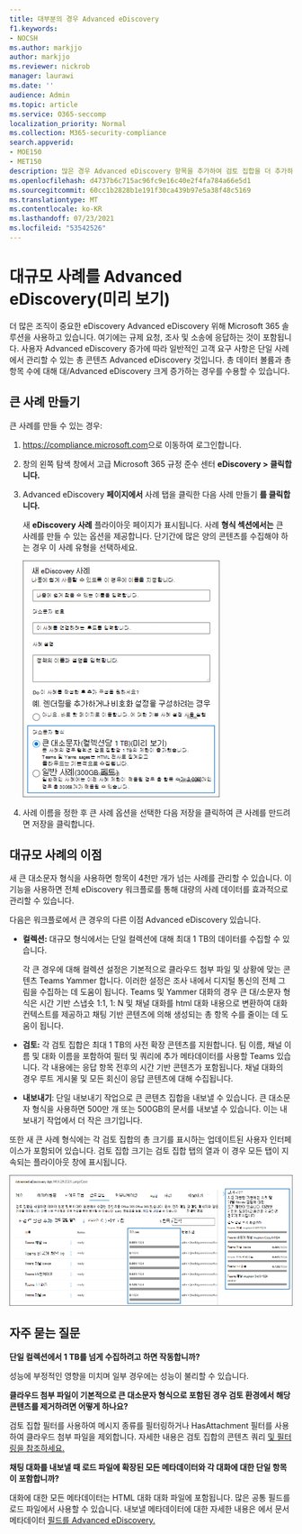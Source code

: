 ```yaml
---
title: 대부분의 경우 Advanced eDiscovery
f1.keywords:
- NOCSH
ms.author: markjjo
author: markjjo
ms.reviewer: nickrob
manager: laurawi
ms.date: ''
audience: Admin
ms.topic: article
ms.service: O365-seccomp
localization_priority: Normal
ms.collection: M365-security-compliance
search.appverid:
- MOE150
- MET150
description: 많은 경우 Advanced eDiscovery 항목을 추가하여 검토 집합을 더 추가하고 다른 증가된 제한을 활용할 수 있습니다.
ms.openlocfilehash: d4737b6c715ac96fc9e16c40e2f4fa784a66e5d1
ms.sourcegitcommit: 60cc1b2828b1e191f30ca439b97e5a38f48c5169
ms.translationtype: MT
ms.contentlocale: ko-KR
ms.lasthandoff: 07/23/2021
ms.locfileid: "53542526"
---
```

# <a name="use-large-cases-in-advanced-ediscovery-preview"></a>대규모 사례를 Advanced eDiscovery(미리 보기)

더 많은 조직이 중요한 eDiscovery Advanced eDiscovery 위해 Microsoft 365 솔루션을 사용하고 있습니다. 여기에는 규제 요청, 조사 및 소송에 응답하는 것이 포함됩니다. 사용자 Advanced eDiscovery 증가에 따라 일반적인 고객 요구 사항은 단일 사례에서 관리할 수 있는 총 콘텐츠 Advanced eDiscovery 것입니다. 총 데이터 볼륨과 총 항목 수에 대해 대/Advanced eDiscovery 크게 증가하는 경우를 수용할 수 있습니다.  

## <a name="create-a-large-case"></a>큰 사례 만들기

큰 사례를 만들 수 있는 경우:

1. <https://compliance.microsoft.com>으로 이동하여 로그인합니다.

2. 창의 왼쪽 탐색 창에서 고급 Microsoft 365 규정 준수 센터 **eDiscovery > 클릭합니다.**

3. Advanced eDiscovery **페이지에서** 사례 탭을 클릭한 다음 사례 만들기 **를 클릭합니다.** 

   새 **eDiscovery 사례** 플라이아웃 페이지가 표시됩니다. 사례 **형식 섹션에서는** 큰 사례를 만들 수 있는 옵션을 제공합니다. 단기간에 많은 양의 콘텐츠를 수집해야 하는 경우 이 사례 유형을 선택하세요.

   ![새 eDiscovery 사례 페이지의 큰 사례 옵션](..\media\AeDLargeCases1.png)

4. 사례 이름을 정한 후  큰 사례 옵션을 선택한  다음 저장을 클릭하여 큰 사례를 만드려면 저장을 클릭합니다.

## <a name="benefits-of-large-cases"></a>대규모 사례의 이점

새 큰 대소문자 형식을 사용하면 항목이 4천만 개가 넘는 사례를 관리할 수 있습니다. 이 기능을 사용하면 전체 eDiscovery 워크플로를 통해 대량의 사례 데이터를 효과적으로 관리할 수 있습니다.

다음은 워크플로에서 큰 경우의 다른 이점 Advanced eDiscovery 있습니다.

- **컬렉션:** 대규모 형식에서는 단일 컬렉션에 대해 최대 1 TB의 데이터를 수집할 수 있습니다. 

   각 큰 경우에 대해 컬렉션 설정은 기본적으로 클라우드 첨부 파일 및 상황에 맞는 콘텐츠 Teams Yammer 합니다. 이러한 설정은 조사 내에서 디지털 통신의 전체 그림을 수집하는 데 도움이 됩니다. Teams 및 Yammer 대화의 경우 큰 대/소문자 형식은 시간 기반 스냅숏 1:1, 1: N 및 채널 대화를 html 대화 내용으로 변환하여 대화 컨텍스트를 제공하고 채팅 기반 콘텐츠에 의해 생성되는 총 항목 수를 줄이는 데 도움이 됩니다.  

- **검토:** 각 검토 집합은 최대 1 TB의 사전 확장 콘텐츠를 지원합니다. 팀 이름, 채널 이름 및 대화 이름을 포함하여 필터 및 쿼리에 추가 메타데이터를 사용할 Teams 있습니다. 각 내용에는 응답 항목 전후의 시간 기반 콘텐츠가 포함됩니다. 채널 대화의 경우 루트 게시물 및 모든 회신이 응답 콘텐츠에 대해 수집됩니다.  

- **내보내기**: 단일 내보내기 작업으로 큰 콘텐츠 집합을 내보낼 수 있습니다. 큰 대소문자 형식을 사용하면 500만 개 또는 500GB의 문서를 내보낼 수 있습니다. 이는 내보내기 작업에서 더 작은 크기입니다.

또한 새 큰 사례 형식에는 각 검토 집합의 총 크기를 표시하는 업데이트된 사용자 인터페이스가 포함되어 있습니다. 검토 집합 크기는 검토 집합  탭의 열과 이 경우 모든 탭이 지속되는 플라이아웃 창에 표시됩니다.

![사용자 인터페이스의 대규모 Advanced eDiscovery 통계](..\media\LargeCaseUI.png)

## <a name="frequently-asked-questions"></a>자주 묻는 질문

**단일 컬렉션에서 1 TB를 넘게 수집하려고 하면 작동합니까?**

성능에 부정적인 영향을 미치며 일부 경우에는 성능이 불리할 수 있습니다.

**클라우드 첨부 파일이 기본적으로 큰 대소문자 형식으로 포함된 경우 검토 환경에서 해당 콘텐츠를 제거하려면 어떻게 하나요?**  

검토 집합 필터를 사용하여 메시지 종류를 필터링하거나 HasAttachment 필터를 사용하여 클라우드 첨부 파일을 제외합니다. 자세한 내용은 검토 집합의 콘텐츠 쿼리 [및 필터링을 참조하세요.](review-set-search.md)

**채팅 대화를 내보낼 때 로드 파일에 확장된 모든 메타데이터와 각 대화에 대한 단일 항목이 포함합니까?**

대화에 대한 모든 메타데이터는 HTML 대화 대화 파일에 포함됩니다.  많은 공통 필드를 로드 파일에서 사용할 수 있습니다. 내보낼 메타데이터에 대한 자세한 내용은 에서 문서 메타데이터 [필드를 Advanced eDiscovery.](document-metadata-fields-in-Advanced-eDiscovery.md)
